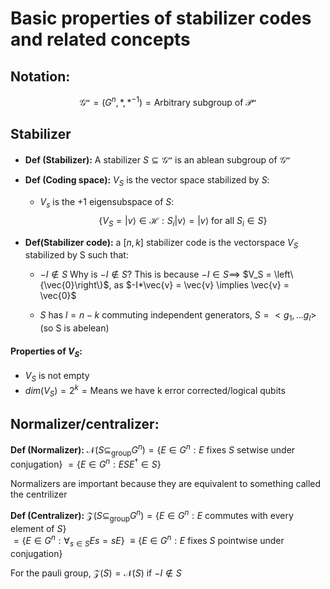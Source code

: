 # Basic properties of stabilizer codes and related concepts

## Notation:
$$\mathcal{G^n}=(G^n,*,*^{-1})=  \text{Arbitrary subgroup of } \mathcal{P^n}$$
## Stabilizer
- **Def (Stabilizer):** A stabilizer $S\subseteq \mathcal{G^n}$ is an ablean subgroup of $\mathcal{G^n}$ 


- **Def (Coding space):** $V_S$ is the vector space stabilized by $S$:
	- $V_s$ is the +1 eigensubspace of $S$: $$\{V_S =|v\rangle \in \mathcal{H} : S_i |v\rangle = |v\rangle \text{ for all } S_i \in S\}$$
- **Def(Stabilizer code):** a $[n,k]$ stabilizer code is the vectorspace $V_S$ stabilized by S such that:
	- $-I \notin S$
	 Why is $-I\notin S$?
		 This is because $-I\in S \implies$ $V_S = \left\{\vec{0}\right\}$, as $-I*\vec{v} = \vec{v} \implies \vec{v} = \vec{0}$ 

	- $S$ has $l=n-k$ commuting independent generators, $S = <g_1, ... g_l>$
	(so S is abelean)



#### Properties of $V_S$:
- $V_S$ is not empty
- $dim(V_S)= 2^{k} = \text{Means we have k error corrected/logical qubits}$


## Normalizer/centralizer:
**Def (Normalizer):** $\mathcal{N}(S\subseteq_\text{group} G^n)=\{E\in G^n: E \text{ fixes } S \text{ setwise under conjugation}\}$ 
														$= \{E\in G^n : E SE^\dagger \in S \}$

Normalizers are important because they are equivalent to something called the centrilizer

**Def (Centralizer):**  $\mathcal{Z}(S\subseteq_\text{group} G^n)=\{E\in G^n : E\text{ commutes with every element of }S\}$  
														$= \{E\in G^n : \forall_{s\in S} {E s=sE} \}$
														$\equiv\{E\in G^n: E \text{ fixes } S \text{ pointwise under conjugation}\}$

For the pauli group, $\mathcal{Z}(S)=\mathcal{N}(S)$ if $-I \notin S$
